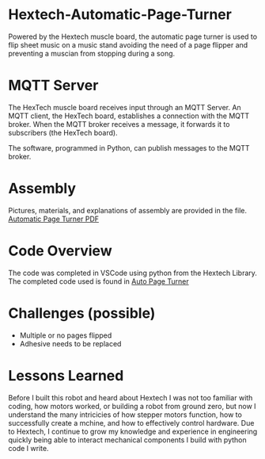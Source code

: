 # Hextech-Automatic-Page-Turner
Powered by the Hextech muscle board, the automatic page turner is used to flip sheet music on a music stand avoiding the need of a page flipper and preventing a muscian from stopping during a song. 

# MQTT Server
The HexTech muscle board receives input through an MQTT Server. An MQTT client, the HexTech board, establishes a connection with the MQTT broker. When the MQTT broker receives a message, it forwards it to subscribers (the HexTech board).

The software, programmed in Python, can publish messages to the MQTT broker.

# Assembly 
Pictures, materials, and explanations of  assembly are provided in the file. 
[Automatic Page Turner PDF](./Automatic%20Page%20Turner.pdf) 

# Code Overview
The code was completed in VSCode using python from the Hextech Library. The completed code used is found in [Auto Page Turner](Hextech-Automatic-Page-Turner/CODE/auto%20page%20turner)

# Challenges (possible)
- Multiple or no pages flipped
- Adhesive needs to be replaced

# Lessons Learned
Before I built this robot and heard about Hextech I was not too familiar with coding, how motors worked, or building a robot from ground zero, but now I understand the many intricicies of how stepper motors function, how to successfully create a mchine, and how to effectively control hardware. Due to Hextech, I continue to grow my knowledge and experience in engineering quickly being able to interact mechanical components I build with python code I write. 
